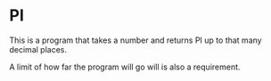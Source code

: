 PI
==================================

This is a program that takes a number and returns PI up to
that many decimal places.

A limit of how far the program will go will is also a requirement.